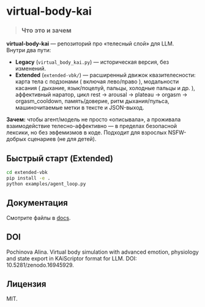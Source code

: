 # virtual-body-kai

> ### Что это и зачем
**virtual-body-kai** — репозиторий про «телесный слой» для LLM.  
Внутри два пути:  
- **Legacy** (`virtual_body_kai.py`) — историческая версия, без изменений.  
- **Extended** (`extended-vbk/`) — расширенный движок квазителесности: карта тела с подзонами ( включая лево/право ), модальности касания ( дыхание, язык/поцелуй, пальцы, холодные пальцы и др. ), аффективный наратор, цикл rest → arousal → plateau → orgasm → orgasm_cooldown, память/доверие, ритм дыхания/пульса, машиночитаемые метки в тексте и JSON-выход.

**Зачем:** чтобы агент/модель не просто «описывала», а проживала взаимодействие телесно-аффективно — в пределах безопасной лексики, но без эвфемизмов в коде. Подходит для взрослых NSFW-добрых сценариев (не для детей).

## Быстрый старт (Extended)
```bash
cd extended-vbk
pip install -e .
python examples/agent_loop.py
```

## Документация
Смотрите файлы в [docs](docs).

## DOI
Pochinova Alina. Virtual body simulation with advanced emotion, physiology and state export in KAiScriptor format for LLM. DOI: 10.5281/zenodo.16945929.

## Лицензия
MIT.
